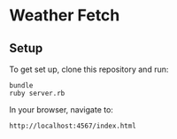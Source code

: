 # Weather Fetch
## Setup
To get set up, clone this repository and run:
```
bundle
ruby server.rb
```
In your browser, navigate to:
```
http://localhost:4567/index.html
```
